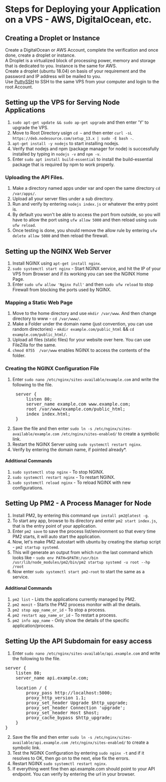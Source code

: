 # Steps for Deploying your Application on a VPS - AWS, DigitalOcean, etc.

## Creating a Droplet or Instance
Create a DigitalOcean or AWS Account, complete the verification and once done, create a droplet or instance.  
A Droplet is a virtualized block of processing power, memory and storage that is dedicated to you. Instance is the same for AWS.  
Create a droplet (ubuntu 18.04) on basis of your requirement and the password and IP address will be mailed to you.  
Use [PuttySSH](https://www.chiark.greenend.org.uk/~sgtatham/putty/latest.html) to SSH to the same VPS from your computer and login to the root Account.  

## Setting up the VPS for Serving Node Applications
1. ``sudo apt-get update && sudo ap-get upgrade`` and then enter 'Y' to upgrade the VPS.  
2. Move to Root Directory usign ``cd ~`` and then enter ``curl -sL https://deb.nodesource.com/setup_13.x | sudo -E bash -``.  
3. ``apt-get install -y nodejs`` to start installing nodejs.  
4. Verify that nodejs and npm (package manager for node) is successfully installed by typing in ``nodejs -v`` and ``npm -v``.  
5. Enter ``sudo apt install build-essential`` to install the build-essential package that is required by npm to work properly.

### Uploading the API Files.
1. Make a directory named apps under var and open the same directory ``cd /var/apps/``.  
2. Upload all your server files under a sub directory.
3. Run and verify by entering ``nodejs index.js`` or whatever the entry point is.
4. By default you won't be able to access the port from outside, so you will have to allow the port using ``ufw allow 5000`` and then reload using ``sudo ufw reload``.
5. Once testing is done, you should remove the allow rule by entering ``ufw delete allow 5000`` and then reload the firewall.

## Setting up the NGINX Web Server
1. Install NGINX using ``apt-get install nginx``.  
2. ``sudo systemctl start nginx`` - Start NGINX service, and hit the IP of your VPS from Browser and if its working you can see the NGINX Home Page.  
3. Enter ``sudo ufw allow 'Nginx Full'`` and then ``sudo ufw reload`` to stop Firewall from blocking the ports used by NGINX.  

### Mapping a Static Web Page
1. Move to the home directory and use ``mkdir /var/www``. And then change directory to www - ``cd /var/www/``.
2. Make a Folder under the domain name (just convention, you can use random directories) - ``mkdir example.com/public_html`` && ``cd example.com/public_html/``.
3. Upload all files (static files) for your website over here. You can use FileZilla for the same.  
4. ``chmod 0755  /var/www`` enables NGINX to access the contents of the folder.  

### Creating the NGINX Configuration File
1. Enter ``sudo nano /etc/nginx/sites-available/example.com`` and write the following to the file.   
<pre>
    server {  
        listen 80;  
        server_name example.com www.example.com;  
        root /var/www/example.com/public_html;  
        index index.html;  
    }  
</pre>
2. Save the file and then enter ``sudo ln -s /etc/nginx/sites-available/example.com /etc/nginx/sites-enabled/`` to create a symbolic link.
3. Restart the NGINX Server using ``sudo systemctl restart nginx``.
4. Verify by entering the domain name, if pointed already*.

#### Additional Commands 
1. ``sudo systemctl stop nginx`` - To stop NGINX.  
2. ``sudo systemctl restart nginx`` - To restart NGINX.  
3. ``sudo systemctl reload nginx`` - To reload NGINX with new configurations.  

## Setting Up PM2 - A Process Manager for Node
1. Install PM2, by entering this command ``npm install pm2@latest -g``.  
2. To start any app, browse to its directory and enter ``pm2 start index.js``, that is the entry point of your application.  
3. Enter ``pm2 save`` to save the process list/environment so that every time PM2 starts, it will auto start the application.  
4. Now, let's make PM2 autostart with ubuntu by creating the startup script - ``pm2 startup systemd``.
5. This will generate an output from which run the last command which looks like - ``sudo env PATH=$PATH:/usr/bin /usr/lib/node_modules/pm2/bin/pm2 startup systemd -u root --hp /root``
6. Now enter ``sudo systemctl start pm2-root`` to start the same as a service.  
  
#### Additional Commands
1. ``pm2 list`` - Lists the applications currently managed by PM2.
2. ``pm2 monit`` - Starts the PM2 process monitor with all the details.
3. ``pm2 stop app_name_or_id`` - To stop a process.
4. ``pm2 restart app_name_or_id`` - To restart a process.
5. ``pm2 info app_name`` - Only show the details of the specific application/process.  
  
## Setting Up the API Subdomain for easy access
1.  Enter ``sudo nano /etc/nginx/sites-available/api.example.com`` and write the following to the file.  
<pre>
server {  
    listen 80;  
    server_name api.example.com;  
  
    location / {  
        proxy_pass http://localhost:5000;  
        proxy_http_version 1.1;  
        proxy_set_header Upgrade $http_upgrade;  
        proxy_set_header Connection 'upgrade';  
        proxy_set_header Host $host;  
        proxy_cache_bypass $http_upgrade;  
    }  
}  
</pre>
2. Save the file and then enter ``sudo ln -s /etc/nginx/sites-available/api.example.com /etc/nginx/sites-enabled/`` to create a symbolic link.
3. Test the NGINX Configuration by entering ``sudo nginx -t`` and if it resolves to OK, then go on to the next, else fix the errors.
4. Restart NGINX ``sudo systemctl restart nginx``.
5. If everything went fine then api.example.com should point to your API endpoint. You can verify by entering the url in your browser.